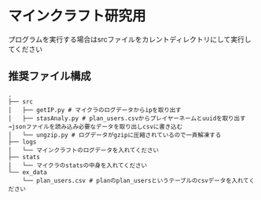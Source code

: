 # マインクラフト研究用
プログラムを実行する場合はsrcファイルをカレントディレクトリにして実行してください
## 推奨ファイル構成
```
.
├── src
│   ├── getIP.py # マイクラのログデータからipを取り出す
│   ├── stasAnaly.py # plan_users.csvからプレイヤーネームとuuidを取り出す→jsonファイルを読み込み必要なデータを取り出しcsvに書き込む
│   └── ungzip.py # ログデータがgzipに圧縮されているので一斉解凍する
├── logs
│   └── マインクラフトのログデータを入れてください
├── stats
│   └── マイクラのstatsの中身を入れてください
└── ex_data
    └── plan_users.csv # planのplan_usersというテーブルのcsvデータを入れてください
```

